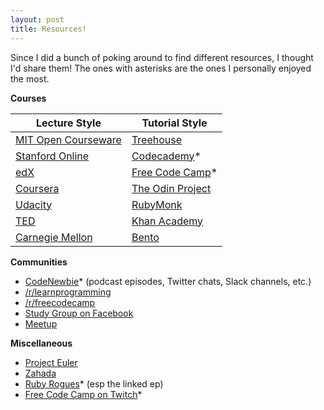 ```yaml
---
layout: post
title: Resources!
---
```


Since I did a bunch of poking around to find different resources, I thought I'd share them! The ones with asterisks are the ones
I personally enjoyed the most.

**Courses**  

| Lecture Style                                           | Tutorial Style                                    |
| --------------------------------------------------------|-------------------                                |
| [MIT Open Courseware](http://ocw.mit.edu/index.htm)     | [Treehouse](https://teamtreehouse.com/)           |
| [Stanford Online](http://online.stanford.edu/courses)   | [Codecademy](https://www.codecademy.com/)*        |
| [edX](https://www.edx.org/)                             | [Free Code Camp](http://www.freecodecamp.com/)*   |
| [Coursera](https://www.coursera.org/)                   | [The Odin Project](http://www.theodinproject.com/)|
| [Udacity](https://www.udacity.com/)                     | [RubyMonk](https://rubymonk.com/)                 |
| [TED](http://ed.ted.com/)                               | [Khan Academy](https://www.khanacademy.org/)      |
| [Carnegie Mellon](http://oli.cmu.edu/)                  | [Bento](https://www.bento.io/)                    |

**Communities**  
* [CodeNewbie](http://www.codenewbie.org/)* (podcast episodes, Twitter chats, Slack channels, etc.)  
* [/r/learnprogramming](https://www.reddit.com/r/learnprogramming)  
* [/r/freecodecamp](https://www.reddit.com/r/freecodecamp)  
* [Study Group on Facebook](https://www.facebook.com/groups/TOPSTUDYGROUP/)  
* [Meetup](http://www.meetup.com/)  

**Miscellaneous**  
* [Project Euler](https://projecteuler.net/)  
* [Zahada](http://www.mcgov.co.uk/zahada.html)  
* [Ruby Rogues](https://devchat.tv/ruby-rogues/131-rr-how-to-learn)* (esp the linked ep)  
* [Free Code Camp on Twitch](https://www.twitch.tv/freecodecamp)*  
